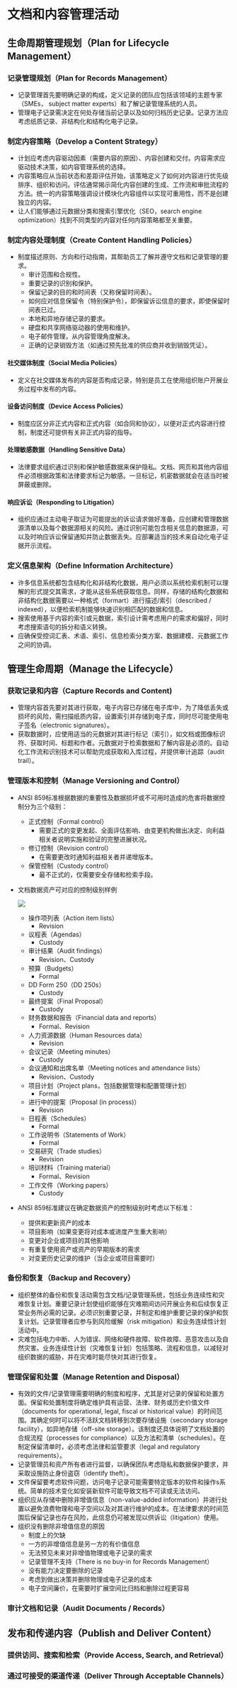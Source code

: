 # 文档和内容管理活动

## 生命周期管理规划（Plan for Lifecycle Management）

### 记录管理规划（Plan for Records Management）

- 记录管理首先要明确记录的构成，定义记录的团队应包括该领域的主题专家（SMEs， subject matter experts）和了解记录管理系统的人员。
- 管理电子记录需决定在何处存储当前记录以及如何归档历史记录。记录方法应考虑纸质记录、非结构化和结构化电子记录。

### 制定内容策略（Develop a Content Strategy）

- 计划应考虑内容驱动因素（需要内容的原因）、内容创建和交付。内容需求应驱动技术决策，如内容管理系统的选择。
- 内容策略应从当前状态和差距评估开始，该策略定义了如何对内容进行优先级排序、组织和访问。评估通常揭示简化内容创建的生成、工作流和审批流程的方法。统一的内容策略强调设计模块化内容组件以实现可重用性，而不是创建独立的内容。
- 让人们能够通过元数据分类和搜索引擎优化（SEO，search engine optimization）找到不同类型的内容对任何内容策略都至关重要。

### 制定内容处理制度（Create Content Handling Policies）

- 制度描述原则、方向和行动指南，其帮助员工了解并遵守文档和记录管理的要求。
  - 审计范围和合规性。
  - 重要记录的识别和保护。
  - 保留记录的目的和时间表（又称保留时间表）。
  - 如何应对信息保留令（特别保护令），即保留诉讼信息的要求，即使保留时间表已过。
  - 本地和异地存储记录的要求。
  - 硬盘和共享网络驱动器的使用和维护。
  - 电子邮件管理，从内容管理角度解决。
  - 正确的记录销毁方法（如通过预先批准的供应商并收到销毁凭证）。

#### 社交媒体制度（Social Media Policies）

- 定义在社交媒体发布的内容是否构成记录，特别是员工在使用组织账户开展业务过程中发布的内容。

#### 设备访问制度（Device Access Policies）

- 制度应区分非正式内容和正式内容（如合同和协议），以便对正式内容进行控制，制度还可提供有关非正式内容的指导。

#### 处理敏感数据（Handling Sensitive Data）

- 法律要求组织通过识别和保护敏感数据来保护隐私。文档、网页和其他内容组件必须根据政策和法律要求标记为敏感。一旦标记，机密数据就会在适当时被屏蔽或删除。

#### 响应诉讼（Responding to Litigation）

- 组织应通过主动电子取证为可能提出的诉讼请求做好准备。应创建和管理数据源清单以及每个数据源相关的风险。通过识别可能包含相关信息的数据源，可以及时响应诉讼保留通知并防止数据丢失。应部署适当的技术来自动化电子证据开示流程。

### 定义信息架构（Define Information Architecture）

- 许多信息系统都包含结构化和非结构化数据，用户必须以系统检索机制可以理解的形式提交其需求，才能从这些系统获取信息。同样，存储的结构化数据和非结构化数据需要以一种格式（formart）进行描述/索引（described / indexed），以便检索机制能够快速识别相匹配的数据和信息。
- 搜索使用基于内容的索引或元数据，索引设计需考虑用户的需求和偏好，同时考虑搜索语句的拆分和语义转换。
- 应确保受控词汇表、术语、索引、信息检索分类方案、数据建模、元数据工作之间的协调。

## 管理生命周期（Manage the Lifecycle）

### 获取记录和内容（Capture Records and Content)

- 管理内容首先要对其进行获取，电子内容已存储在电子库中，为了降低丢失或损坏的风险，需扫描纸质内容，设置索引并存储到电子库，同时尽可能使用电子签名（electronic signatures）。
- 获取数据时，应使用适当的元数据对其进行标记（索引），如文档或图像标识符、获取时间、标题和作者。元数据对于检索数据和了解内容是必须的。自动化工作流和识别技术可以帮助完成获取和入库过程，并提供审计追踪（audit trail）。

### 管理版本和控制（Manage Versioning and Control）

- ANSI 859标准根据数据的重要性及数据损坏或不可用时造成的危害将数据控制分为三个级别：

  - 正式控制（Formal control）
    - 需要正式的变更发起、全面评估影响、由变更机构做出决定、向利益相关者说明实施和验证的完整进展状况。
  - 修订控制（Revision control）
    - 在需要更改时通知利益相关者并递增版本。
  - 保管控制（Custody control）
    - 最不正式的，仅需要安全存储和检索手段。

- 文档数据资产可对应的控制级别样例

  ![](assets/文档和内容管理活动/文档控制级别样例.jpg)

  - 操作项列表（Action item lists）
    -  Revision
  - 议程表（Agendas）
    - Custody
  - 审计结果（Audit findings）
    - Revision、Custody
  - 预算（Budgets）
    - Formal
  - DD Form 250（DD 250s）
    - Custody
  - 最终提案（Final Proposal）
    - Custody
  - 财务数据和报告（Financial data and reports）
    - Formal、Revision
  - 人力资源数据（Human Resources data）
    - Revision
  - 会议记录（Meeting minutes）
    - Custody
  - 会议通知和出席名单（Meeting notices and attendance lists）
    - Revision、Custody
  - 项目计划（Project plans，包括数据管理和配置管理计划）
    - Formal
  - 进行中的提案（Proposal (in process)）
    - Revision
  - 日程表（Schedules）
    - Formal
  - 工作说明书（Statements of Work）
    - Formal
  - 交易研究（Trade studies）
    - Revision
  - 培训材料（Training material）
    - Formal、Revision
  - 工作文件（Working papers）
    - Custody

- ANSI 859标准建议在确定数据资产的控制级别时考虑以下标准：
  - 提供和更新资产的成本
  - 项目影响（如果变更将对成本或进度产生重大影响）
  - 变更对企业或项目的其他影响
  - 有重复使用资产或资产的早期版本的需求
  - 对变更历史记录的维护（当企业或项目需要时）

### 备份和恢复（Backup and Recovery）

- 组织整体的备份和恢复活动需包含文档/记录管理系统，包括业务连续性和灾难恢复计划。重要记录计划使组织能够在灾难期间访问开展业务和后续恢复正常业务所必需的记录。必须识别重要记录，并制定和维护重要记录的保护和恢复计划。记录管理者应参与到风险缓解（risk mitigation）和业务连续性计划活动中。
- 灾难包括电力中断、人为错误、网络和硬件故障、软件故障、恶意攻击以及自然灾害。业务连续性计划（灾难恢复计划）包括策略、流程和信息，以减轻对组织数据的威胁，并在灾难时能尽快对其进行恢复。

### 管理保留和处置（Manage Retention and Disposal）

- 有效的文件/记录管理需要明确的制度和程序，尤其是对记录的保留和处置方面。保留和处置制度将确定维护具有运营、法律、财务或历史价值文件（documents for operational, legal, fiscal or historical value）的时间范围。其确定何时可以将不活跃文档转移到次要存储设施（secondary storage facility），如异地存储（off-site storage）。该制度还具体说明了文档处置的合规流程（processes for compliance）以及方法和清单（schedules）。在制定保留清单时，必须考虑法律和监管要求（legal and regulatory requirements）。
- 记录管理员和资产所有者进行监督，以确保团队考虑隐私和数据保护要求，并采取设施防止身份盗窃（identify theft）。
- 文件保留要考虑软件问题，访问电子记录可能需要特定版本的软件和操作s系统。简单的技术变化如安装新软件可能导致文档不可读或无法访问。
- 组织应从存储中删除非增值信息（non-value-added information）并进行处置以避免浪费物理和电子空间以及对其进行维护的成本。在法律要求的时间范围后保留记录也存在风险，此信息仍可被发现以供诉讼（litigation）使用。
- 组织没有删除非增值信息的原因
  - 制度上的欠缺
  - 一方的非增值信息是另一方的有价值信息
  - 无法预见未来对非增值物理或电子记录的需求
  - 记录管理不支持（There is no buy-in for Records Management）
  - 没有能力决定要删除的记录
  - 考虑到做出决策并删除物理或电子记录的成本
  - 电子空间廉价，在需要时扩展空间比归档和删除过程更容易

### 审计文档和记录（Audit Documents / Records）

## 发布和传递内容（Publish and Deliver Content）

### 提供访问、搜索和检索（Provide Access, Search, and Retrieval）

### 通过可接受的渠道传递（Deliver Through Acceptable Channels）